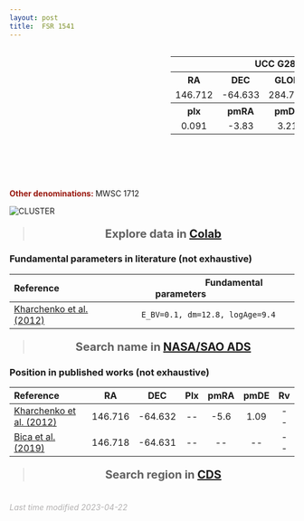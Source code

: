 ```yaml
---
layout: post
title:  FSR 1541
---
```


<!-- include Aladin Lite CSS file in the head section of your page -->
<link rel="stylesheet" href="https://aladin.u-strasbg.fr/AladinLite/api/v2/latest/aladin.min.css" />
<script type="text/javascript" src="https://code.jquery.com/jquery-1.12.1.min.js" charset="utf-8"></script>
<!-- Aladin Lite CS -->

<div style="display: flex; justify-content: space-between;">
   <div style="text-align: center;">
      <!-- Left block -->
      <!-- Aladin Lite viewer -->
      <div id="aladin-lite-div" align="left" style="width:285px;height:250px;"></div>
      <script type="text/javascript" src="https://aladin.u-strasbg.fr/AladinLite/api/v2/latest/aladin.min.js" charset="utf-8"></script>
      <script type="text/javascript">var aladin = A.aladin('#aladin-lite-div', {survey: "P/DSS2/color", fov:0.5, target: "146.712 -64.633"});</script>
   </div>
   <!-- Aladin Lite viewer -->
   <!-- Left block -->
   <!-- Right block -->
   <table style="text-align: center;">
      <!-- Row 0 (title) -->
      <tr>
         <td align="center" colspan="5"><b>&nbsp;&nbsp;&nbsp;&nbsp;&nbsp;&nbsp;&nbsp;&nbsp;&nbsp;&nbsp;&nbsp;&nbsp;&nbsp;&nbsp;&nbsp;&nbsp;&nbsp;&nbsp;&nbsp;&nbsp;&nbsp;&nbsp;&nbsp;&nbsp;UCC G284.7-08.5 (<a href="#" title="Cluster class">0.1</a>)</b></td>
      </tr>
      <!-- Row 1 -->
      <tr>
         <th>RA</th>
         <th>DEC</th>
         <th>GLON</th>
         <th>GLAT</th>
         <th>Class</th>
      </tr>
      <!-- Row 2 -->
      <tr>
         <td>146.712</td>
         <td>-64.633</td>
         <td>284.732</td>
         <td>-8.503</td>
         <td>
<span style="color: purple; font-weight: bold;">D</span>
<span style="color: purple; font-weight: bold;">D</span>
<span style="color: purple; font-weight: bold;">D</span>
         </td>
      </tr>
      <!-- Row 3 -->
      <tr>
         <th>plx</th>
         <th>pmRA</th>
         <th>pmDE</th>
         <th>Rv</th>
         <th>N_20</th>
      </tr>
      <!-- Row 4 -->
      <tr>
         <td>0.091</td>
         <td>-3.83</td>
         <td>3.21</td>
         <td>--</td>
         <td>25</td>
      </tr>
   </table>
   <!-- Right block -->
</div>

<div style="text-align: left;">
   <span style="color: #99180f; font-weight: bold;">Other denominations: </span><span>MWSC 1712</span>
</div>

![CLUSTER](https://raw.githubusercontent.com/ucc23/datafiles/main/plots/fsr1541.png)


> <p style="text-align:center; font-weight: bold; font-size:20px">Explore data in <a href="https://colab.research.google.com/github/UCC23/datafiles/blob/master/notebooks/fsr1541.ipynb" target="_blank">Colab</a></p>


### Fundamental parameters in literature (not exhaustive)

| Reference<code>&nbsp;&nbsp;&nbsp;&nbsp;&nbsp;&nbsp;&nbsp;&nbsp;&nbsp;&nbsp;&nbsp;&nbsp;</code> | <code>&nbsp;&nbsp;&nbsp;&nbsp;&nbsp;&nbsp;&nbsp;&nbsp;&nbsp;&nbsp;&nbsp;</code>Fundamental parameters<code>&nbsp;&nbsp;&nbsp;&nbsp;&nbsp;&nbsp;&nbsp;&nbsp;&nbsp;&nbsp;&nbsp;&nbsp;</code>|
| :---         |     :---:      |
| [Kharchenko et al. (2012)](https://ui.adsabs.harvard.edu/abs/2012A%26A...543A.156K) | `E_BV=0.1, dm=12.8, logAge=9.4` |

> <p style="text-align:center; font-weight: bold; font-size:20px">Search name in <a href="https://ui.adsabs.harvard.edu/search/q=%20collection%3Aastronomy%20%3Dbody%3A%22FSR%201541%22&sort=date%20desc%2C%20bibcode%20desc&p_=0" target="_blank">NASA/SAO ADS</a></p>


### Position in published works (not exhaustive)

| Reference    | RA    | DEC   | Plx  | pmRA  | pmDE   |  Rv  |
| :---         | :---: | :---: | :---: | :---: | :---: | :---: |
|[Kharchenko et al. (2012)](https://ui.adsabs.harvard.edu/abs/2012A%26A...543A.156K) | 146.716 | -64.632 | -- | -5.6 | 1.09 | --  |
|[Bica et al. (2019)](https://ui.adsabs.harvard.edu/abs/2019AJ....157...12B/abstract) | 146.718 | -64.631 | -- | -- | -- | --  |

> <p style="text-align:center; font-weight: bold; font-size:20px">Search region in <a href="http://cdsportal.u-strasbg.fr/?target=146.712%20-64.633" target="_blank">CDS</a></p>


<br>
<font color="b3b1b1"><i>Last time modified 2023-04-22</i></font>
